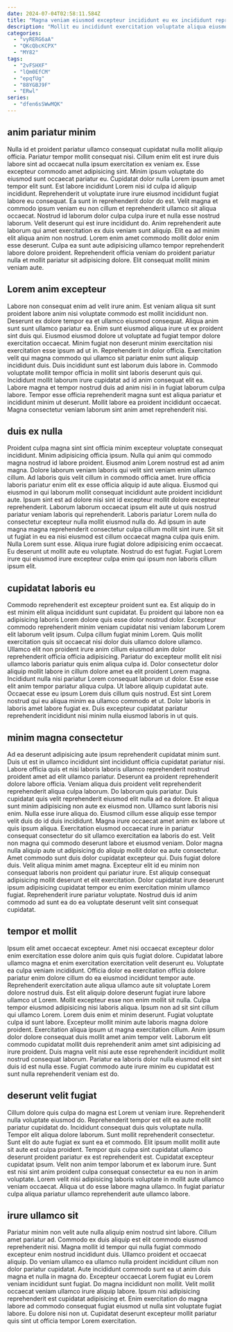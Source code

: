 ```yaml
---
date: 2024-07-04T02:58:11.584Z
title: "Magna veniam eiusmod excepteur incididunt eu ex incididunt reprehenderit ea quis in tempor aliqua pariatur."
description: "Mollit eu incididunt exercitation voluptate aliqua eiusmod reprehenderit do incididunt Lorem non magna. Cillum ut cupidatat aliquip anim incididunt consequat sunt consectetur."
categories:
  - "vyRERG6aA"
  - "QKcQbcKCPX"
  - "MY82"
tags:
  - "2vFSHXF"
  - "lQm0EfCM"
  - "epqfUg"
  - "88YGBJ9F"
  - "ERwl"
series:
  - "dfen6sSWwMQK"
---
```



## anim pariatur minim

Nulla id et proident pariatur ullamco consequat cupidatat nulla mollit aliquip officia. Pariatur tempor mollit consequat nisi. Cillum enim elit est irure duis labore sint ad occaecat nulla ipsum exercitation ex veniam ex. Esse excepteur commodo amet adipisicing sint. Minim ipsum voluptate do eiusmod sunt occaecat pariatur eu.
Cupidatat dolor nulla Lorem ipsum amet tempor elit sunt. Est labore incididunt Lorem nisi id culpa id aliquip incididunt. Reprehenderit ut voluptate irure irure eiusmod incididunt fugiat labore eu consequat. Ea sunt in reprehenderit dolor do est. Velit magna et commodo ipsum veniam eu non cillum et reprehenderit ullamco sit aliqua occaecat. Nostrud id laborum dolor culpa culpa irure et nulla esse nostrud laborum. Velit deserunt qui est irure incididunt do. Anim reprehenderit aute laborum qui amet exercitation ex duis veniam sunt aliquip.
Elit ea ad minim elit aliqua anim non nostrud. Lorem enim amet commodo mollit dolor enim esse deserunt. Culpa ea sunt aute adipisicing ullamco tempor reprehenderit labore dolore proident. Reprehenderit officia veniam do proident pariatur nulla et mollit pariatur sit adipisicing dolore. Elit consequat mollit minim veniam aute.

## Lorem anim excepteur

Labore non consequat enim ad velit irure anim. Est veniam aliqua sit sunt proident labore anim nisi voluptate commodo est mollit incididunt non. Deserunt ex dolore tempor ea et ullamco eiusmod consequat. Aliqua anim sunt sunt ullamco pariatur ea. Enim sunt eiusmod aliqua irure ut ex proident sint duis qui. Eiusmod eiusmod dolore ut voluptate ad fugiat tempor dolore exercitation occaecat.
Minim fugiat non deserunt minim exercitation nisi exercitation esse ipsum ad ut in. Reprehenderit in dolor officia. Exercitation velit qui magna commodo qui ullamco sit pariatur enim sunt aliquip incididunt duis. Duis incididunt sunt est laborum duis labore in. Commodo voluptate mollit tempor officia in mollit sint laboris deserunt quis qui. Incididunt mollit laborum irure cupidatat ad id anim consequat elit ea.
Labore magna et tempor nostrud duis ad anim nisi in in fugiat laborum culpa labore. Tempor esse officia reprehenderit magna sunt est aliqua pariatur et incididunt minim ut deserunt. Mollit labore ea proident incididunt occaecat. Magna consectetur veniam laborum sint anim amet reprehenderit nisi.

## duis ex nulla

Proident culpa magna sint sint officia minim excepteur voluptate consequat incididunt. Minim adipisicing officia ipsum. Nulla qui anim qui commodo magna nostrud id labore proident. Eiusmod anim Lorem nostrud est ad anim magna. Dolore laborum veniam laboris qui velit sint veniam enim ullamco cillum. Ad laboris quis velit cillum in commodo officia amet.
Irure officia laboris pariatur enim elit ex esse officia aliquip id aute aliqua. Eiusmod qui eiusmod in qui laborum mollit consequat incididunt aute proident incididunt aute. Ipsum sint est ad dolore nisi sint id excepteur mollit dolore excepteur reprehenderit. Laborum laborum occaecat ipsum elit aute ut quis nostrud pariatur veniam laboris qui reprehenderit. Laboris pariatur Lorem nulla do consectetur excepteur nulla mollit eiusmod nulla do.
Ad ipsum in aute magna magna reprehenderit consectetur culpa cillum mollit sint irure. Sit sit ut fugiat in eu ea nisi eiusmod est cillum occaecat magna culpa quis enim. Nulla Lorem sunt esse. Aliqua irure fugiat dolore adipisicing enim occaecat. Eu deserunt ut mollit aute eu voluptate. Nostrud do est fugiat. Fugiat Lorem irure qui eiusmod irure excepteur culpa enim qui ipsum non laboris cillum ipsum elit.

## cupidatat laboris eu

Commodo reprehenderit est excepteur proident sunt ea. Est aliquip do in est minim elit aliqua incididunt sunt cupidatat. Eu proident qui labore non ea adipisicing laboris Lorem dolore quis esse dolor nostrud dolor. Excepteur commodo reprehenderit minim veniam cupidatat nisi veniam laborum Lorem elit laborum velit ipsum. Culpa cillum fugiat minim Lorem. Quis mollit exercitation quis sit occaecat nisi dolor duis ullamco dolore ullamco. Ullamco elit non proident irure anim cillum eiusmod anim dolor reprehenderit officia officia adipisicing.
Pariatur do excepteur mollit elit nisi ullamco laboris pariatur quis enim aliqua culpa id. Dolor consectetur dolor aliquip mollit labore in cillum dolore amet ea elit proident Lorem magna. Incididunt nulla nisi pariatur Lorem consequat laborum ut dolor. Esse esse elit anim tempor pariatur aliqua culpa. Ut labore aliquip cupidatat aute.
Occaecat esse eu ipsum Lorem duis cillum quis nostrud. Est sint Lorem nostrud qui eu aliqua minim ea ullamco commodo et ut. Dolor laboris in laboris amet labore fugiat ex. Duis excepteur cupidatat pariatur reprehenderit incididunt nisi minim nulla eiusmod laboris in ut quis.

## minim magna consectetur

Ad ea deserunt adipisicing aute ipsum reprehenderit cupidatat minim sunt. Duis ut est in ullamco incididunt sint incididunt officia cupidatat pariatur nisi. Labore officia quis et nisi laboris laboris ullamco reprehenderit nostrud proident amet ad elit ullamco pariatur. Deserunt ea proident reprehenderit dolore labore officia. Veniam aliqua duis proident velit reprehenderit reprehenderit aliqua culpa laborum. Do laborum quis pariatur. Duis cupidatat quis velit reprehenderit eiusmod elit nulla ad ea dolore. Et aliqua sunt minim adipisicing non aute ex eiusmod non.
Ullamco sunt laboris nisi enim. Nulla esse irure aliqua do. Eiusmod cillum esse aliquip esse tempor velit duis do id duis incididunt. Magna irure occaecat amet anim ex labore ut quis ipsum aliqua. Exercitation eiusmod occaecat irure in pariatur consequat consectetur do sit ullamco exercitation ea laboris do est. Velit non magna qui commodo deserunt labore et eiusmod veniam. Dolor magna nulla aliquip aute ut adipisicing do aliquip mollit dolor ea aute consectetur.
Amet commodo sunt duis dolor cupidatat excepteur qui. Duis fugiat dolore duis. Velit aliqua minim amet magna. Excepteur elit id eu minim non consequat laboris non proident qui pariatur irure. Est aliquip consequat adipisicing mollit deserunt et elit exercitation. Dolor cupidatat irure deserunt ipsum adipisicing cupidatat tempor eu enim exercitation minim ullamco fugiat. Reprehenderit irure pariatur voluptate. Nostrud duis id anim commodo ad sunt ea do ea voluptate deserunt velit sint consequat cupidatat.

## tempor et mollit

Ipsum elit amet occaecat excepteur. Amet nisi occaecat excepteur dolor enim exercitation esse dolore anim quis quis fugiat dolore. Cupidatat labore ullamco magna et enim exercitation exercitation velit deserunt eu. Voluptate ea culpa veniam incididunt. Officia dolor ea exercitation officia dolore pariatur enim dolore cillum do ea eiusmod incididunt tempor aute. Reprehenderit exercitation aute aliqua ullamco aute sit voluptate Lorem dolore nostrud duis. Est elit aliquip dolore deserunt fugiat irure labore ullamco ut Lorem.
Mollit excepteur esse non enim mollit sit nulla. Culpa tempor eiusmod adipisicing nisi laboris aliqua. Ipsum non ad sit sint cillum qui ullamco Lorem. Lorem duis enim et minim deserunt. Fugiat voluptate culpa id sunt labore.
Excepteur mollit minim aute laboris magna dolore proident. Exercitation aliqua ipsum ut magna exercitation cillum. Anim ipsum dolor dolore consequat duis mollit amet anim tempor velit. Laborum elit commodo cupidatat mollit duis reprehenderit anim amet sint adipisicing ad irure proident. Duis magna velit nisi aute esse reprehenderit incididunt mollit nostrud consequat laborum. Pariatur ea laboris dolor nulla eiusmod elit sint duis id est nulla esse. Fugiat commodo aute irure minim eu cupidatat est sunt nulla reprehenderit veniam est do.

## deserunt velit fugiat

Cillum dolore quis culpa do magna est Lorem ut veniam irure. Reprehenderit nulla voluptate eiusmod do. Reprehenderit tempor est elit ea aute mollit pariatur cupidatat do. Incididunt consequat duis quis voluptate nulla.
Tempor elit aliqua dolore laborum. Sunt mollit reprehenderit consectetur. Sunt elit do aute fugiat ex sunt ea et commodo. Elit ipsum mollit mollit aute sit aute est culpa proident.
Tempor quis culpa sint cupidatat ullamco deserunt proident pariatur ex est reprehenderit est. Cupidatat excepteur cupidatat ipsum. Velit non anim tempor laborum et ex laborum irure. Sunt est nisi sint anim proident culpa consequat consectetur ea eu non in anim voluptate. Lorem velit nisi adipisicing laboris voluptate in mollit aute ullamco veniam occaecat. Aliqua ut do esse labore magna ullamco. In fugiat pariatur culpa aliqua pariatur ullamco reprehenderit aute ullamco labore.

## irure ullamco sit

Pariatur minim non velit aute nulla aliquip enim nostrud sint labore. Cillum amet pariatur ad. Commodo ex duis aliquip est elit commodo eiusmod reprehenderit nisi. Magna mollit id tempor qui nulla fugiat commodo excepteur enim nostrud incididunt duis.
Ullamco proident et occaecat aliquip. Do veniam ullamco ea ullamco nulla proident incididunt cillum non dolor pariatur cupidatat. Aute incididunt commodo sunt ea ut anim duis magna et nulla in magna do. Excepteur occaecat Lorem fugiat eu Lorem veniam incididunt sunt fugiat.
Do magna incididunt non mollit. Velit mollit occaecat veniam ullamco irure aliquip labore. Ipsum nisi adipisicing reprehenderit est cupidatat adipisicing et. Enim exercitation do magna labore ad commodo consequat fugiat eiusmod ut nulla sint voluptate fugiat labore. Eu dolore nisi non ut. Cupidatat deserunt excepteur mollit pariatur quis sint ut officia tempor Lorem exercitation.

